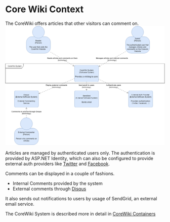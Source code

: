 # Core Wiki Context

The CoreWiki offers articles that other visitors can comment on.
![alt=Context](1-CoreWiki-Context.png)

Articles are managed by authenticated users only. The authentication is provided by ASP.NET Identity, which can also be configured to provide external auth providers like [Twitter](http://www.twitter.com) and [Facebook](http://www.facebook.com).

Comments can be displayed in a couple of fashions.

- Internal Comments provided by the system
- External comments through [Disqus](http://www.disqus.com)

It also sends out notifications to users by usage of SendGrid, an external email service.

The CoreWiki System is described more in detail in [CoreWiki Containers](2-containers.md)

